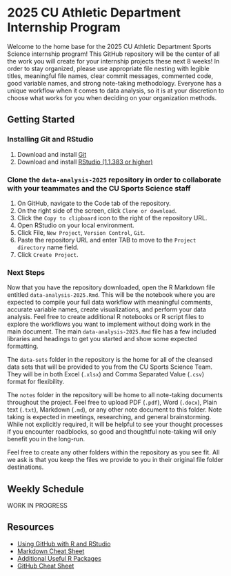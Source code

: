 # 2025 CU Athletic Department Internship Program
Welcome to the home base for the 2025 CU Athletic Department Sports Science internship program! This GitHub repository will be the center of all the work you will create for your internship projects these next 8 weeks! In order to stay organized, please use appropriate file nesting with legible titles, meaningful file names, clear commit messages, commented code, good variable names, and strong note-taking methodology. Everyone has a unique workflow when it comes to data analysis, so it is at your discretion to choose what works for you when deciding on your organization methods.

## Getting Started

###  Installing Git and RStudio
1. Download and install [Git](https://docs.github.com/en/get-started/git-basics/set-up-git)
2. Download and install [RStudio (1.1.383 or higher)](https://posit.co/download/rstudio-desktop/)

### Clone the `data-analysis-2025` repository in order to collaborate with your teammates and the CU Sports Science staff
1. On GitHub, navigate to the Code tab of the repository.
2. On the right side of the screen, click `Clone or download`.
3. Click the `Copy to clipboard` icon to the right of the repository URL.
4. Open RStudio on your local environment.
5. Click File, `New Project`, `Version Control`, `Git`.
6. Paste the repository URL and enter TAB to move to the `Project directory` name field.
7. Click `Create Project`.

### Next Steps
Now that you have the repository downloaded, open the R Markdown file entitled `data-analysis-2025.Rmd`. This will be the notebook where you are expected to compile your full data workflow with meaningful comments, accurate variable names, create visualizations, and perform your data analysis. Feel free to create additional R notebooks or R script files to explore the workflows you want to implement without doing work in the main document. The main `data-analysis-2025.Rmd` file has a few included libraries and headings to get you started and show some expected formatting. 

The `data-sets` folder in the repository is the home for all of the cleansed data sets that will be provided to you from the CU Sports Science Team. They will be in both Excel (`.xlsx`) and Comma Separated Value (`.csv`) format for flexibility.

The `notes` folder in the repository will be home to all note-taking documents throughout the project. Feel free to upload PDF (`.pdf`), Word (`.docx`), Plain text (`.txt`), Markdown (`.md`), or any other note document to this folder. Note taking is expected in meetings, researching, and general brainstorming. While not explicitly required, it will be helpful to see your thought processes if you encounter roadblocks, so good and thoughtful note-taking will only benefit you in the long-run.

Feel free to create any other folders within the repository as you see fit. All we ask is that you keep the files we provide to you in their original file folder destinations.

## Weekly Schedule
WORK IN PROGRESS

## Resources

- [Using GitHub with R and RStudio](https://resources.github.com/github-and-rstudio/)
- [Markdown Cheat Sheet](https://www.markdownguide.org/cheat-sheet/)
- [Additional Useful R Packages](https://support.posit.co/hc/en-us/articles/201057987-Quick-list-of-useful-R-packages)
- [GitHub Cheat Sheet](./general-documents/git-cheat-sheet-education.pdf)
